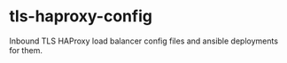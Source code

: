 # tls-haproxy-config
Inbound TLS HAProxy load balancer config files and ansible deployments for them.
